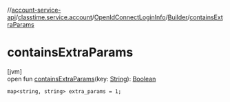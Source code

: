 //[account-service-api](../../../../index.md)/[classtime.service.account](../../index.md)/[OpenIdConnectLoginInfo](../index.md)/[Builder](index.md)/[containsExtraParams](contains-extra-params.md)

# containsExtraParams

[jvm]\
open fun [containsExtraParams](contains-extra-params.md)(key: [String](https://docs.oracle.com/javase/8/docs/api/java/lang/String.html)): [Boolean](https://kotlinlang.org/api/latest/jvm/stdlib/kotlin/-boolean/index.html)

`map<string, string> extra_params = 1;`

